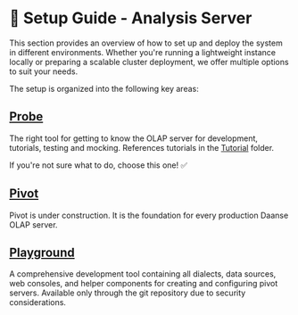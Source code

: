 # 🚀 Setup Guide - Analysis Server

This section provides an overview of how to set up and deploy the system in different environments. Whether you're running a lightweight instance locally or preparing a scalable cluster deployment, we offer multiple options to suit your needs.

The setup is organized into the following key areas:

## [Probe](./app.probe.md)
The right tool for getting to know the OLAP server for development, tutorials, testing and mocking. References tutorials in the [Tutorial](https://daanse.org/cubeserver/tutorial/) folder. 

If you're not sure what to do, choose this one! ✅

## [Pivot](./app.pivot.md)
Pivot is under construction. It is the foundation for every production Daanse OLAP server.

## [Playground](./app.playground.md)
A comprehensive development tool containing all dialects, data sources, web consoles, and helper components for creating and configuring pivot servers. Available only through the git repository due to security considerations.

